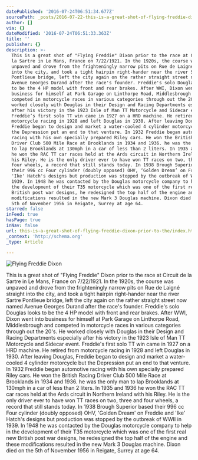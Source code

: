 ```yaml
---
datePublished: '2016-07-24T06:51:34.677Z'
sourcePath: _posts/2016-07-22-this-is-a-great-shot-of-flying-freddie-dixon-prior-to-the.md
author: []
via: {}
dateModified: '2016-07-24T06:51:33.363Z'
title: ''
publisher: {}
description: >-
  This is a great shot of "Flying Freddie" Dixon prior to the race at Circuit de
  la Sartre in Le Mans, France on 7/22/1921. In the 1920s, the course was
  unpaved and drove from the frighteningly narrow pits on Rue de Laigné straight
  into the city, and took a tight hairpin right-hander near the river Sartre
  Pontlieue bridge, left the city again on the rather straight street now named
  Avenue Georges Durand after the race's founder. Freddie's solo Douglas looks
  to be the 4 HP model with front and rear brakes. After WWI, Dixon went into
  business for himself at Park Garage on Linthorpe Road, Middlesbrough and
  competed in motorcycle races in various categories through out the 20's. He
  worked closely with Douglas in their Design and Racing Departments especially
  after his victory in the 1923 Isle of Man TT Motorcycle and Sidecar event.
  Freddie’s first solo TT win came in 1927 on a HRD machine. He retired from
  motorcycle racing in 1928 and left Douglas in 1930. After leaving Douglas,
  Freddie began to design and market a water-cooled 4 cylinder motorcycle but
  the Depression put an end to that venture. In 1932 Freddie began automotive
  racing with his own specially prepared Riley cars. He won the British Racing
  Driver Club 500 Mile Race at Brooklands in 1934 and 1936. he was the only man
  to lap Brooklands at 130mph in a car of less than 2 liters. In 1935 and 1936
  he won the RAC TT car races held at the Ards circuit in Northern Ireland with
  his Riley. He is the only driver ever to have won TT races on two, three and
  four wheels, a record that still stands today. In 1938 Brough Superior based
  their 996 cc Four cylinder (doubly opposed) OHV, ‘Golden Dream’ on Freddie and
  'Ike' Hatch's designs but production was stopped by the outbreak of WWII in
  1939. In 1948 he was contacted by the Douglas motorcycle company to help in
  the development of their T35 motorcycle which was one of the first real new
  British post war designs, he redesigned the top half of the engine and these
  modifications resulted in the new Mark 3 Douglas machine. Dixon died on the
  5th of November 1956 in Reigate, Surrey at age 64.
starred: false
inFeed: true
hasPage: true
inNav: false
url: this-is-a-great-shot-of-flying-freddie-dixon-prior-to-the/index.html
_context: 'http://schema.org'
_type: Article

---
```

![Flying Freddie Dixon](https://the-grid-user-content.s3-us-west-2.amazonaws.com/05b78ecc-5b73-4280-a501-2f7f4e7adc63.jpg)

This is a great shot of "Flying Freddie" Dixon prior to the race at Circuit de la Sartre in Le Mans, France on 7/22/1921\. In the 1920s, the course was unpaved and drove from the frighteningly narrow pits on Rue de Laigné straight into the city, and took a tight hairpin right-hander near the river Sartre Pontlieue bridge, left the city again on the rather straight street now named Avenue Georges Durand after the race's founder. Freddie's solo Douglas looks to be the 4 HP model with front and rear brakes. After WWI, Dixon went into business for himself at Park Garage on Linthorpe Road, Middlesbrough and competed in motorcycle races in various categories through out the 20's. He worked closely with Douglas in their Design and Racing Departments especially after his victory in the 1923 Isle of Man TT Motorcycle and Sidecar event. Freddie's first solo TT win came in 1927 on a HRD machine. He retired from motorcycle racing in 1928 and left Douglas in 1930\. After leaving Douglas, Freddie began to design and market a water-cooled 4 cylinder motorcycle but the Depression put an end to that venture. In 1932 Freddie began automotive racing with his own specially prepared Riley cars. He won the British Racing Driver Club 500 Mile Race at Brooklands in 1934 and 1936\. he was the only man to lap Brooklands at 130mph in a car of less than 2 liters. In 1935 and 1936 he won the RAC TT car races held at the Ards circuit in Northern Ireland with his Riley. He is the only driver ever to have won TT races on two, three and four wheels, a record that still stands today. In 1938 Brough Superior based their 996 cc Four cylinder (doubly opposed) OHV, 'Golden Dream' on Freddie and 'Ike' Hatch's designs but production was stopped by the outbreak of WWII in 1939\. In 1948 he was contacted by the Douglas motorcycle company to help in the development of their T35 motorcycle which was one of the first real new British post war designs, he redesigned the top half of the engine and these modifications resulted in the new Mark 3 Douglas machine. Dixon died on the 5th of November 1956 in Reigate, Surrey at age 64\.